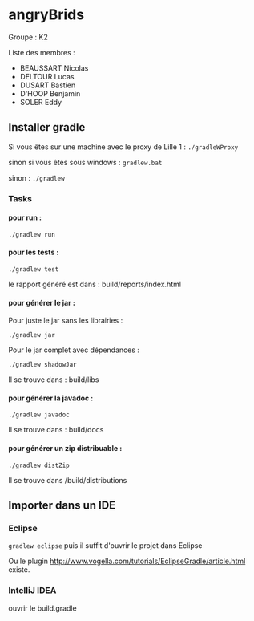 # angryBrids

Groupe : K2

Liste des membres : 

* BEAUSSART Nicolas
* DELTOUR Lucas
* DUSART Bastien
* D'HOOP Benjamin
* SOLER Eddy

## Installer gradle

Si vous êtes sur une machine avec le proxy de Lille 1 : ` ./gradleWProxy `

sinon si vous êtes sous windows :  ` gradlew.bat `

sinon : ` ./gradlew `

### Tasks

#### pour run :
`
./gradlew run
`
#### pour les tests :
`
./gradlew test
`

le rapport généré est dans : build/reports/index.html

#### pour générer le jar :
Pour juste le jar sans les librairies : 

`
./gradlew jar
`

Pour le jar complet avec dépendances : 

`
./gradlew shadowJar
`

Il se trouve dans : build/libs

#### pour générer la javadoc :
`
./gradlew javadoc
`

Il se trouve dans : build/docs

#### pour générer un zip distribuable :

`
./gradlew distZip
`


Il se trouve dans /build/distributions


## Importer dans un IDE

### Eclipse

`
gradlew eclipse
`
puis il suffit d'ouvrir le projet dans Eclipse

Ou le plugin http://www.vogella.com/tutorials/EclipseGradle/article.html existe.

### IntelliJ IDEA

ouvrir le build.gradle
